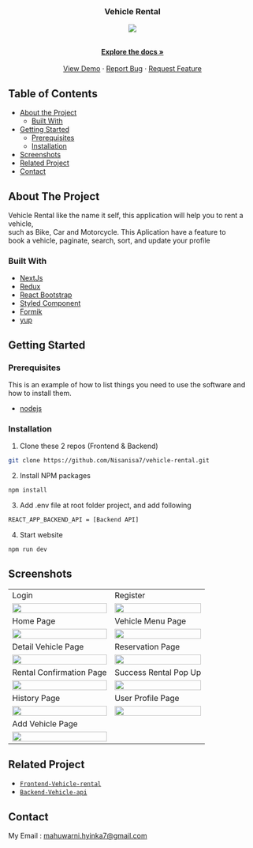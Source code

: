 <br />
<p align="center">

  <h3 align="center">Vehicle Rental</h3>
  <p align="center">
  <image align="center" src='./Screenshot/Logo-Vehicle.png' />
  </p>

  <p align="center">
    <br />
    <a href="https://github.com/Nisanisa7/vehicle-rental"><strong>Explore the docs »</strong></a>
    <br />
    <br />
    <a href="https://vehicle-rental-omega.vercel.app/">View Demo</a>
    ·
    <a href="https://github.com/Nisanisa7/vehicle-rental/issues">Report Bug</a>
    ·
    <a href="https://github.com/Nisanisa7/vehicle-rental/issues">Request Feature</a>
  </p>
</p>



<!-- TABLE OF CONTENTS -->
## Table of Contents

* [About the Project](#about-the-project)
  * [Built With](#built-with)
* [Getting Started](#getting-started)
  * [Prerequisites](#prerequisites)
  * [Installation](#installation)
* [Screenshots](#screenshots)
* [Related Project](#related-project-backend)
* [Contact](#contact)



<!-- ABOUT THE PROJECT -->
## About The Project


Vehicle Rental like the name it self, this application will help you to rent a vehicle, </br> 
such as Bike, Car and Motorcycle. This Aplication have a feature to </br> book a vehicle, paginate, search, sort, and update your profile


### Built With

* [NextJs](https://nextjs.org/)
* [Redux](https://redux.js.org/)
* [React Bootstrap](https://react-bootstrap.github.io/)
* [Styled Component](https://styled-components.com/)
* [Formik](https://formik.org/)
* [yup](https://www.npmjs.com/package/yup)

<!-- GETTING STARTED -->
## Getting Started

### Prerequisites

This is an example of how to list things you need to use the software and how to install them.

* [nodejs](https://nodejs.org/en/download/)

### Installation

1. Clone these 2 repos (Frontend & Backend)
```sh
git clone https://github.com/Nisanisa7/vehicle-rental.git
```
2. Install NPM packages
```sh
npm install
```
3. Add .env file at root folder project, and add following
```sh
REACT_APP_BACKEND_API = [Backend API]
```
4. Start website
```sh
npm run dev
```



<!-- ROADMAP -->
## Screenshots

<p align="center" float="left">
<table>
    <tr>
        <td>Login</td>
        <td>Register</td>
    </tr>
  <tr>
        <td><image src='./Screenshot/Login.png'width=100%/></td>
        <td> <image src='./Screenshot/Register.png' width=100%/></td>
    </tr>
   <tr>
        <td>Home Page</td>
        <td>Vehicle Menu Page</td>
    </tr>
  <tr>
        <td><image src='./Screenshot/Home.png' width=100%/></td>
        <td><image src='./Screenshot/Type-new.png'width=100%/></td>
    </tr>
   <tr>
        <td>Detail Vehicle Page</td>
        <td>Reservation Page</td>
    </tr>
  <tr>
        <td><image src='./Screenshot/Detail.png' width=100%/></td>
        <td><image src='./Screenshot/Reservation.png' width=100%/></td>
    </tr>
        <td>Rental Confirmation Page</td>
        <td>Success Rental Pop Up</td>
    </tr>
  <tr>
        <td><image src='./Screenshot/Book2.png' width=100%/></td>
        <td><image src='./Screenshot/success.png' width=100%/></td>
    </tr>
   <tr>
        <td>History Page</td>
        <td>User Profile Page</td>
    </tr>
  <tr>
        <td><image src='./Screenshot/History.png' width=100%/></td>
        <td><image src='./Screenshot/Profile.png' width=100%/></td>
    </tr>
   <tr>
        <td>Add Vehicle Page</td>
    </tr>
  <tr>
        <td><image src='./Screenshot/Add item.png' width=100%/></td>
    </tr>
</table>

</p>

## Related Project
* [`Frontend-Vehicle-rental`](https://github.com/Nisanisa7/vehicle-rental)
* [`Backend-Vehicle-api`](https://github.com/Nisanisa7/vehicle-api)


<!-- CONTACT -->
## Contact

My Email : mahuwarni.hyinka7@gmail.com



